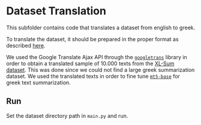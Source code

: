 # Dataset Translation
This subfolder contains code that translates a dataset from english to greek.

To translate the dataset, it should be prepared in the proper format as described  [here](https://github.com/cmastrokostas/Automatic_Text_Summarization_Survey/tree/main/Dataset%20Preparation). 

We used the Google Translate Ajax API through the [`googletrans`](https://pypi.org/project/googletrans/4.0.0rc1/) library in order to obtain a translated sample of 10.000 texts from the [XL-Sum dataset](https://github.com/csebuetnlp/xl-sum). This was done since we could not find a large greek summarization dataset. We used the translated texts in order to fine tune [`mt5-base`](https://huggingface.co/google/mt5-base) for greek text summarization.
## Run 
Set the dataset directory path in `main.py` and run.
